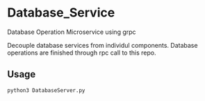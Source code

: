 # Database_Service

Database Operation Microservice using grpc

Decouple database services from individul components. Database operations are finished through rpc call to this repo.

## Usage
```python3
python3 DatabaseServer.py
```
